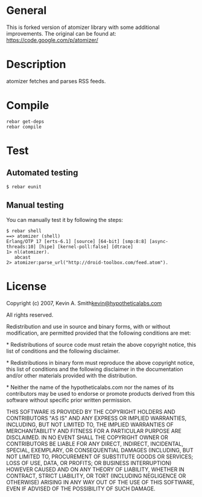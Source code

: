 # General

This is forked version of atomizer library with some additional
improvements. The original can be found at:
https://code.google.com/p/atomizer/

# Description

atomizer fetches and parses RSS feeds.

# Compile

    rebar get-deps
    rebar compile

# Test

## Automated testing

    $ rebar eunit

## Manual testing

You can manually test it by following the steps:

    $ rebar shell
    ==> atomizer (shell)
    Erlang/OTP 17 [erts-6.1] [source] [64-bit] [smp:8:8] [async-threads:10] [hipe] [kernel-poll:false] [dtrace]
    1> nl(atomizer).
       abcast  
    2> atomizer:parse_url("http://droid-toolbox.com/feed.atom").

# License

Copyright (c) 2007, Kevin A. Smith<kevin@hypotheticalabs.com>

All rights reserved.

Redistribution and use in source and binary forms, with or without 
modification, are permitted provided that the following 
conditions are met:

\* Redistributions of source code must retain the above copyright notice, 
this list of conditions and the following disclaimer.

\* Redistributions in binary form must reproduce the above copyright 
notice, this list of conditions and the following disclaimer in the 
documentation and/or other materials provided with the distribution.

\* Neither the name of the hypotheticalabs.com nor the names of its 
contributors may be used to endorse or promote products derived from 
this software without specific prior written permission.

THIS SOFTWARE IS PROVIDED BY THE COPYRIGHT HOLDERS AND CONTRIBUTORS
"AS IS" AND ANY EXPRESS OR IMPLIED WARRANTIES, INCLUDING, BUT NOT
LIMITED TO, THE IMPLIED WARRANTIES OF MERCHANTABILITY AND FITNESS FOR
A PARTICULAR PURPOSE ARE DISCLAIMED. IN NO EVENT SHALL THE COPYRIGHT 
OWNER OR CONTRIBUTORS BE LIABLE FOR ANY DIRECT, INDIRECT, INCIDENTAL, 
SPECIAL, EXEMPLARY, OR CONSEQUENTIAL DAMAGES (INCLUDING, BUT NOT 
LIMITED TO, PROCUREMENT OF SUBSTITUTE GOODS OR SERVICES; LOSS OF USE, 
DATA, OR PROFITS; OR BUSINESS INTERRUPTION) HOWEVER CAUSED AND ON ANY 
THEORY OF LIABILITY, WHETHER IN CONTRACT, STRICT LIABILITY, OR 
TORT (INCLUDING NEGLIGENCE OR OTHERWISE) ARISING IN ANY WAY OUT OF 
THE USE OF THIS SOFTWARE, EVEN IF ADVISED OF THE POSSIBILITY OF SUCH
DAMAGE.
